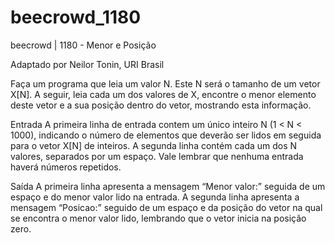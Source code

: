 # beecrowd_1180

beecrowd | 1180 - Menor e Posição

Adaptado por Neilor Tonin, URI  Brasil


Faça um programa que leia um valor N. Este N será o tamanho de um vetor X[N]. A seguir, leia cada um dos valores de X, encontre o menor elemento deste vetor e a sua posição dentro do vetor, mostrando esta informação.

Entrada
A primeira linha de entrada contem um único inteiro N (1 < N < 1000), indicando o número de elementos que deverão ser lidos em seguida para o vetor X[N] de inteiros. A segunda linha contém cada um dos N valores, separados por um espaço. Vale lembrar que nenhuma entrada haverá números repetidos.

Saída
A primeira linha apresenta a mensagem “Menor valor:” seguida de um espaço e do menor valor lido na entrada. A segunda linha apresenta a mensagem “Posicao:” seguido de um espaço e da posição do vetor na qual se encontra o menor valor lido, lembrando que o vetor inicia na posição zero.
